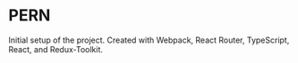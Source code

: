 # PERN

Initial setup of the project.  Created with Webpack, React Router, TypeScript, React, and Redux-Toolkit.



